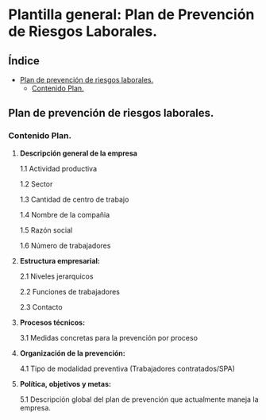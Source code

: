 # Plantilla general: Plan de Prevención de Riesgos Laborales. 

<div style="text-align: justify">

## Índice
* [Plan de prevención de riesgos laborales.](#Plan-de-prevención-de-riesgos-laborales.)
    * [Contenido Plan.](#Contenido-Plan)



## Plan de prevención de riesgos laborales.
<!--AGREGAR DESCRIPCIÓN GENERAL DE LO QUE SE QUIERE LOGRAR CON ESTE DOCUMENTO-->

### Contenido Plan.
1. **Descripción general de la empresa** 

    1.1 Actividad productiva 
    
    1.2 Sector 
    
    1.3 Cantidad de centro de trabajo
    
    1.4 Nombre de la compañia
    
    1.5 Razón social 
    
    1.6 Número de trabajadores 

1. **Estructura empresarial:** 

    2.1 Niveles jerarquicos
    
    2.2 Funciones de trabajadores
    
    2.3 Contacto

1. **Procesos técnicos:** 

    3.1 Medidas concretas para la prevención por proceso   

1. **Organización de la prevención:** 

    4.1 Tipo de modalidad preventiva (Trabajadores contratados/SPA)

1. **Política, objetivos y metas:**

    5.1 Descripción global del plan de prevención que actualmente maneja la empresa.
